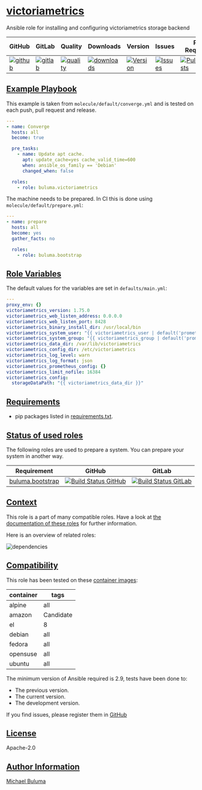 # [victoriametrics](#victoriametrics)

Ansible role for installing and configuring victoriametrics storage backend

|GitHub|GitLab|Quality|Downloads|Version|Issues|Pull Requests|
|------|------|-------|---------|-------|------|-------------|
|[![github](https://github.com/buluma/ansible-role-victoriametrics/workflows/Ansible%20Molecule/badge.svg)](https://github.com/buluma/ansible-role-victoriametrics/actions)|[![gitlab](https://gitlab.com/buluma/ansible-role-victoria_metrics/badges/master/pipeline.svg)](https://gitlab.com/buluma/ansible-role-victoria_metrics/-/commits/master)|[![quality](https://img.shields.io/ansible/quality/58577)](https://galaxy.ansible.com/buluma/victoriametrics)|[![downloads](https://img.shields.io/ansible/role/d/58577)](https://galaxy.ansible.com/buluma/victoriametrics)|[![Version](https://img.shields.io/github/release/buluma/ansible-role-victoriametrics.svg)](https://github.com/buluma/ansible-role-victoriametrics/releases/)|[![Issues](https://img.shields.io/github/issues/buluma/ansible-role-victoriametrics.svg)](https://github.com/buluma/ansible-role-victoriametrics/issues/)|[![PullRequests](https://img.shields.io/github/issues-pr-closed-raw/buluma/ansible-role-victoriametrics.svg)](https://github.com/buluma/ansible-role-victoriametrics/pulls/)|

## [Example Playbook](#example-playbook)

This example is taken from `molecule/default/converge.yml` and is tested on each push, pull request and release.
```yaml
---
- name: Converge
  hosts: all
  become: true

  pre_tasks:
    - name: Update apt cache.
      apt: update_cache=yes cache_valid_time=600
      when: ansible_os_family == 'Debian'
      changed_when: false

  roles:
    - role: buluma.victoriametrics
```

The machine needs to be prepared. In CI this is done using `molecule/default/prepare.yml`:
```yaml
---
- name: prepare
  hosts: all
  become: yes
  gather_facts: no

  roles:
    - role: buluma.bootstrap
```


## [Role Variables](#role-variables)

The default values for the variables are set in `defaults/main.yml`:
```yaml
---
proxy_env: {}
victoriametrics_version: 1.75.0
victoriametrics_web_listen_address: 0.0.0.0
victoriametrics_web_listen_port: 8428
victoriametrics_binary_install_dir: /usr/local/bin
victoriametrics_system_user: "{{ victoriametrics_user | default('prometheus') }}"
victoriametrics_system_group: "{{ victoriametrics_group | default('prometheus') }}"
victoriametrics_data_dir: /var/lib/victoriametrics
victoriametrics_config_dir: /etc/victoriametrics
victoriametrics_log_level: warn
victoriametrics_log_format: json
victoriametrics_prometheus_config: {}
victoriametrics_limit_nofile: 16384
victoriametrics_config:
  storageDataPath: "{{ victoriametrics_data_dir }}"
```

## [Requirements](#requirements)

- pip packages listed in [requirements.txt](https://github.com/buluma/ansible-role-victoriametrics/blob/main/requirements.txt).

## [Status of used roles](#status-of-requirements)

The following roles are used to prepare a system. You can prepare your system in another way.

| Requirement | GitHub | GitLab |
|-------------|--------|--------|
|[buluma.bootstrap](https://galaxy.ansible.com/buluma/bootstrap)|[![Build Status GitHub](https://github.com/buluma/ansible-role-bootstrap/workflows/Ansible%20Molecule/badge.svg)](https://github.com/buluma/ansible-role-bootstrap/actions)|[![Build Status GitLab ](https://gitlab.com/buluma/ansible-role-bootstrap/badges/master/pipeline.svg)](https://gitlab.com/buluma/ansible-role-bootstrap)|

## [Context](#context)

This role is a part of many compatible roles. Have a look at [the documentation of these roles](https://buluma.co.ke/) for further information.

Here is an overview of related roles:

![dependencies](https://raw.githubusercontent.com/buluma/ansible-role-victoriametrics/png/requirements.png "Dependencies")

## [Compatibility](#compatibility)

This role has been tested on these [container images](https://hub.docker.com/u/buluma):

|container|tags|
|---------|----|
|alpine|all|
|amazon|Candidate|
|el|8|
|debian|all|
|fedora|all|
|opensuse|all|
|ubuntu|all|

The minimum version of Ansible required is 2.9, tests have been done to:

- The previous version.
- The current version.
- The development version.



If you find issues, please register them in [GitHub](https://github.com/buluma/ansible-role-victoriametrics/issues)

## [License](#license)

Apache-2.0

## [Author Information](#author-information)

[Michael Buluma](https://buluma.github.io/)
